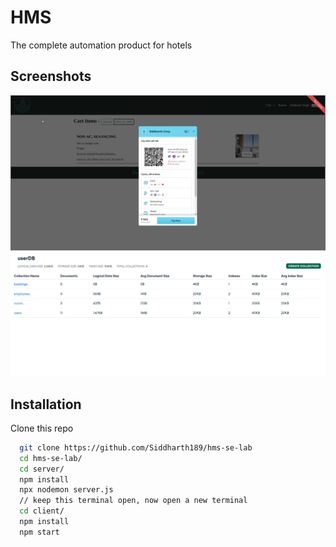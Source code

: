 # HMS

The complete automation product for hotels

## Screenshots


![Payment](https://github.com/Siddharth189/hms-rework/blob/main/screenshots/payment.png)
![DB in MongoDB Atlas](https://github.com/Siddharth189/hms-rework/blob/main/screenshots/db.png)

## Installation

Clone this repo

```bash
  git clone https://github.com/Siddharth189/hms-se-lab
  cd hms-se-lab/
  cd server/
  npm install
  npx nodemon server.js
  // keep this terminal open, now open a new terminal
  cd client/
  npm install
  npm start
```
